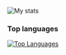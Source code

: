 
![My stats](https://github-readme-stats.vercel.app/api?username=allelleo&show_icons=true&theme=radical)

### Top languages

[![Top Languages](https://github-readme-stats.vercel.app/api/top-langs/?username=allelleo&show_icons=true&theme=radical)](https://github.com/anuraghazra/github-readme-stats)

